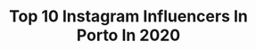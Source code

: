 ---
title: Top 10 Instagram Influencers In Porto In 2020
description: >-
  Find top Instagram influencers in Porto in 2020. Most popular hashtags: #ootd #fashion #fashionblogger #travel.
platform: Instagram
hits: 244
text_top: Analyze the most popular Instagram influencers on inBeat.
text_bottom: Our platform aggregates 244 Instagram influencers like this in Porto, Portugal for you to contact.
profiles:
  - username: "sara_nata"
    fullname: >-
      Sara Nata | Fashion•Lifestyle
    bio: >-
      📍Porto • Portugal Stylist • Image Consultant • Fashion Adviser 📥 DM
    location: "Portugal"
    followers: 6097
    engagement: 1375
    commentsToLikes: 0.110565
    id: ck8t4c6ru68o50j784zjtiz1f
    verified: false
    hashtags: "#today, #fashionstyle, #fashionblogger, #manfashionpost"
  - username: "barbara.marques"
    fullname: >-
      Bárbara Marques
    bio: >-
      Jurist. Fashion & lifestyle content creator. 📍Porto, Portugal 💌 barbara@mykindofjoy.com
    location: "Portugal"
    followers: 61617
    engagement: 609
    commentsToLikes: 0.217552
    id: ck5pzd0tc0dfn0i113djdxzjd
    verified: false
    hashtags: "#madeinportugal, #ootd, #pub, #mariafrederica"
  - username: "martacyrnecarvalho"
    fullname: >-
      Marta Cyrne Carvalho
    bio: >-
      Family . Beauty . Fashion . Lifestyle Beauty Consultant Mother of Carminho 👧🏼 and Margarida 👶🏼 Porto, Portugal 🌈
    location: "Portugal"
    followers: 44868
    engagement: 549
    commentsToLikes: 0.145752
    id: ck6u4knjk49al0j7148a8d9r3
    verified: false
    hashtags: "#pub, #cottonbrothers, #halloween, #todostemossuperpoderes"
  - username: "joanavaz_"
    fullname: >-
      JOANA VAZ
    bio: >-
      • Portuguese • Arch • Blogger • 📍 Porto 📩 info@joanavaz.pt
    location: "Portugal"
    followers: 275270
    engagement: 520
    commentsToLikes: 0.240055
    id: ck0vvzzinrhpl0i19s7rkfmrz
    verified: true
    hashtags: "#fashionista, #pub, #fashionblogger, #fashion"
  - username: "alexandracortereal_"
    fullname: >-
      Alexandra Corte Real ✨
    bio: >-
      • Porto 🇵🇹 • #fitnessaddict 🏋🏼‍♀️ • Collabs 📩 - alexandracortereal.instagram@gmail.com • @myproteinpt - “ALEXANDRAMP”
    location: "Portugal"
    followers: 73769
    engagement: 503
    commentsToLikes: 0.046625
    id: ck6to63qxcb9d0j71awwiv9m3
    verified: false
    hashtags: "#quarentena, #gains, #miss, #tbt"
  - username: "beu_lopes_"
    fullname: >-
      Béu Lopes
    bio: >-
      📍Porto, Portugal ✨@centralmodels 📩 Digital and Brands: gustavo@centralmodels.pt
    location: "Portugal"
    followers: 64249
    engagement: 2015
    commentsToLikes: 0.023131
    id: ck6tq1c33oush0j71c8nfuqvv
    verified: false
    hashtags: "#happybirthday"
  - username: "ajoanamaiaa"
    fullname: >-
      TRAVEL✨| FASHION✨|LIFESTYLE ✨
    bio: >-
      Travel lover 🌿 Fashion Addict 🌺 #sheisnotlost Embaixadora: @fitnessup_portugal UP-JOANAMAIA Collabs 📩 info@mrstravel.pt Porto, Portugal 📍
    location: "Portugal"
    followers: 7981
    engagement: 823
    commentsToLikes: 0.254085
    id: ck14hflt0a2vq0i19iwbux8so
    verified: false
    hashtags: "#travel, #travelgirls, #swimwear, #beach"
  - username: "im.susanasilva"
    fullname: >-
      Susana Silva
    bio: >-
      ⚑ Porto, Portugal ☛ susanasilvacollabs@gmail.com ✘ fashion ⌁ lifestyle ⌁ inspo
    location: "Portugal"
    followers: 12109
    engagement: 716
    commentsToLikes: 0.165622
    id: ckaovkl9a4ys60i787iawknf3
    verified: false
    hashtags: "#pictureoftheday, #photographylovers, #fashionstyle, #fashionlover"
  - username: "rubendaniiel"
    fullname: >-
      Rúben Daniel 🇵🇹 🏄🏽‍♂️
    bio: >-
      19|Porto📍| Football player ⚽️| 18✨💛 tt:@rubendaniiell|Tipster Placard/Betclic📈
    location: "Portugal"
    followers: 61158
    engagement: 265
    commentsToLikes: 0.297344
    id: ckap6k8kag7960i78ny2fsi99
    verified: false
    hashtags: ""
  - username: "joanacbcosta"
    fullname: >-
      Joana Costa | Lifestyle
    bio: >-
      Lifestyle, fashion and travel 16/10📍 Porto ➝ if you stand for nothing you'll fall for anything 🐘 ➝ collabs via e-mail or dm LAST VIDEO HERE 👇🏽❤️
    location: "Portugal"
    followers: 58658
    engagement: 246
    commentsToLikes: 0.173784
    id: ckap6c2m9f9gv0i786k2ulw9p
    verified: false
    hashtags: "#fashiongirl, #fashioninspo, #photooftheday, #shein"
---